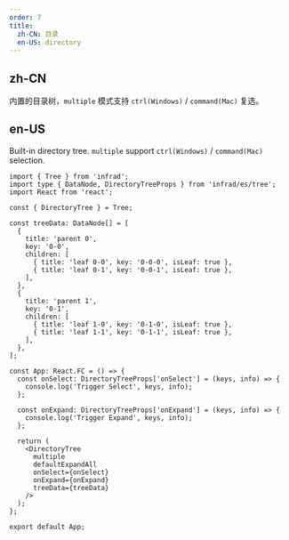 ```yaml
---
order: 7
title:
  zh-CN: 目录
  en-US: directory
---
```


## zh-CN

内置的目录树，`multiple` 模式支持 `ctrl(Windows)` / `command(Mac)` 复选。

## en-US

Built-in directory tree. `multiple` support `ctrl(Windows)` / `command(Mac)` selection.

```tsx
import { Tree } from 'infrad';
import type { DataNode, DirectoryTreeProps } from 'infrad/es/tree';
import React from 'react';

const { DirectoryTree } = Tree;

const treeData: DataNode[] = [
  {
    title: 'parent 0',
    key: '0-0',
    children: [
      { title: 'leaf 0-0', key: '0-0-0', isLeaf: true },
      { title: 'leaf 0-1', key: '0-0-1', isLeaf: true },
    ],
  },
  {
    title: 'parent 1',
    key: '0-1',
    children: [
      { title: 'leaf 1-0', key: '0-1-0', isLeaf: true },
      { title: 'leaf 1-1', key: '0-1-1', isLeaf: true },
    ],
  },
];

const App: React.FC = () => {
  const onSelect: DirectoryTreeProps['onSelect'] = (keys, info) => {
    console.log('Trigger Select', keys, info);
  };

  const onExpand: DirectoryTreeProps['onExpand'] = (keys, info) => {
    console.log('Trigger Expand', keys, info);
  };

  return (
    <DirectoryTree
      multiple
      defaultExpandAll
      onSelect={onSelect}
      onExpand={onExpand}
      treeData={treeData}
    />
  );
};

export default App;
```
